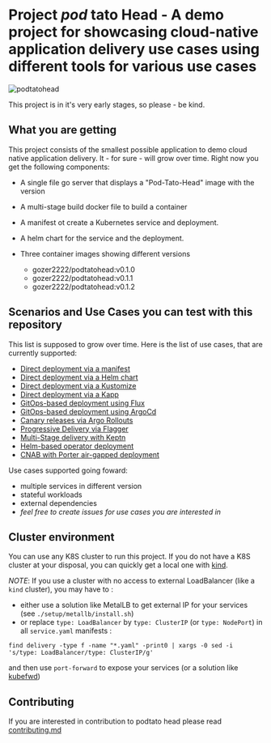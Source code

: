 # Project _pod_ tato Head - A demo project for showcasing cloud-native application delivery use cases using different tools for various use cases

![podtatohead](/images/podtatoHead.png)

This project is in it's very early stages, so please - be kind.

## What you are getting

This project consists of the smallest possible application to demo cloud native
application delivery. It - for sure - will grow over time. Right now you get the following components:

* A single file go server that displays a "Pod-Tato-Head" image with the version
* A multi-stage build docker file to build a container
* A manifest ot create a Kubernetes service and deployment.
* A helm chart for the service and the deployment.
* Three container images showing different versions

  * gozer2222/podtatohead:v0.1.0
  * gozer2222/podtatohead:v0.1.1
  * gozer2222/podtatohead:v0.1.2

## Scenarios and Use Cases you can test with this repository

This list is supposed to grow over time. Here is the list of use cases, that are
currently supported:

* [Direct deployment via a manifest](/delivery/manifest/README.md)
* [Direct deployment via a Helm chart](/delivery/charts/README.md)
* [Direct deployment via a Kustomize](/delivery/kustomize/README.md)
* [Direct deployment via a Kapp](/delivery/kapp/README.md)
* [GitOps-based deployment using Flux](/delivery/flux/README.md)
* [GitOps-based deployment using ArgoCd](/delivery/ArgoCD/README.md)
* [Canary releases via Argo Rollouts](/delivery/ArgoRollout/README.md)
* [Progressive Delivery via Flagger](/delivery/flagger/README.md)
* [Multi-Stage delivery with Keptn](/delivery/keptn/README.md)
* [Helm-based operator deployment](/delivery/podtato-operator/README.md)
* [CNAB with Porter air-gapped deployment](/delivery/CNABwithPorter/README.md)

Use cases supported going foward:

* multiple services in different version
* stateful workloads
* external dependencies
* _feel free to create issues for use cases you are interested in_

## Cluster environment

You can use any K8S cluster to run this project.
If you do not have a K8S cluster at your disposal, you can quickly get a local one with [kind](https://kind.sigs.k8s.io/docs/user/quick-start/).

_NOTE_: If you use a cluster with no access to external LoadBalancer (like a `kind` cluster), you may have to :

- either use a solution like MetalLB to get external IP for your services (see `./setup/metallb/install.sh`)
- or replace `type: LoadBalancer` by `type: ClusterIP` (or `type: NodePort`) in all `service.yaml` manifests :

```
find delivery -type f -name "*.yaml" -print0 | xargs -0 sed -i 's/type: LoadBalancer/type: ClusterIP/g'
```

and then use `port-forward` to expose your services (or a solution like [kubefwd](https://github.com/txn2/kubefwd))

## Contributing

If you are interested in contribution to podtato head please read [contributing.md](contributing.md)
